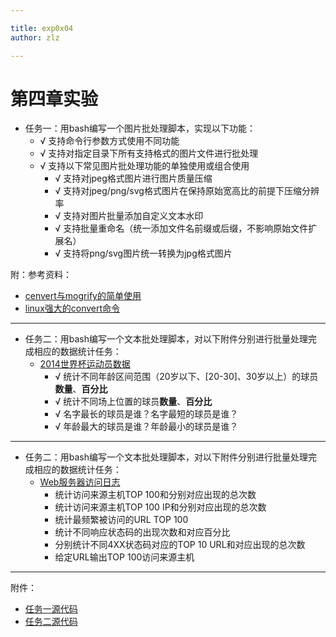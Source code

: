 ```yaml
---

title: exp0x04
author: zlz

---
```


# 第四章实验

* 任务一：用bash编写一个图片批处理脚本，实现以下功能：
    * √ 支持命令行参数方式使用不同功能
    * √ 支持对指定目录下所有支持格式的图片文件进行批处理
    * √ 支持以下常见图片批处理功能的单独使用或组合使用
        * √ 支持对jpeg格式图片进行图片质量压缩
        * √ 支持对jpeg/png/svg格式图片在保持原始宽高比的前提下压缩分辨率
        * √ 支持对图片批量添加自定义文本水印
        * √ 支持批量重命名（统一添加文件名前缀或后缀，不影响原始文件扩展名）
        * √ 支持将png/svg图片统一转换为jpg格式图片

附：参考资料：
* [cenvert与mogrify的简单使用](https://www.jianshu.com/p/85a86b45c9ed)
* [linux强大的convert命令](https://blog.csdn.net/wonengguwozai/article/details/53122629)

---

* 任务二：用bash编写一个文本批处理脚本，对以下附件分别进行批量处理完成相应的数据统计任务：
    * [2014世界杯运动员数据](exp/chap0x04/worldcupplayerinfo.tsv)
        * √ 统计不同年龄区间范围（20岁以下、[20-30]、30岁以上）的球员**数量**、**百分比**
        * √ 统计不同场上位置的球员**数量**、**百分比**
        * √ 名字最长的球员是谁？名字最短的球员是谁？
        * √ 年龄最大的球员是谁？年龄最小的球员是谁？

---

* 任务二：用bash编写一个文本批处理脚本，对以下附件分别进行批量处理完成相应的数据统计任务：
    * [Web服务器访问日志](exp/chap0x04/web_log.tsv.7z)
        * 统计访问来源主机TOP 100和分别对应出现的总次数
        * 统计访问来源主机TOP 100 IP和分别对应出现的总次数
        * 统计最频繁被访问的URL TOP 100
        * 统计不同响应状态码的出现次数和对应百分比
        * 分别统计不同4XX状态码对应的TOP 10 URL和对应出现的总次数
        * 给定URL输出TOP 100访问来源主机

---

附件：
* [任务一源代码](code/exp0x04_1.sh)
* [任务二源代码]()